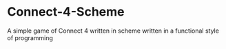 # Connect-4-Scheme
A simple game of Connect 4 written in scheme written in a functional style of programming
